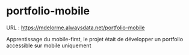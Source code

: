# portfolio-mobile

URL : https://mdelorme.alwaysdata.net/portfolio-mobile

Apprentissage du mobile-first, le projet était de développer un portfolio accessible sur mobile uniquement
